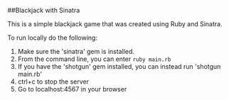 ##Blackjack with Sinatra

This is a simple blackjack game that was created using Ruby and Sinatra.

To run locally do the following:

1. Make sure the 'sinatra' gem is installed.
2. From the command line, you can enter `ruby main.rb`
3. If you have the 'shotgun' gem installed, you can instead run 'shotgun main.rb'
4. ctrl+c to stop the server
5. Go to localhost:4567 in your browser

